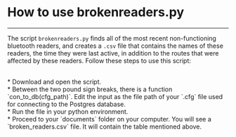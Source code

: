 # How to use brokenreaders.py
***
The script `brokenreaders.py` finds all of the most recent non-functioning bluetooth readers, and creates a `.csv` file that contains the names of these readers, the time they were last active, in addition to the routes that were affected by these readers. Follow these steps to use this script:

<br>
* Download and open the script.

<br>
* Between the two pound sign breaks, there is a function `con_to_db(cfg_path)`. Edit the input as the file path of your `.cfg` file used for connecting to the Postgres database.

<br>
* Run the file in your python environment.

<br>
* Proceed to your `documents` folder on your computer. You will see a `broken_readers.csv` file. It will contain the table mentioned above. 